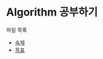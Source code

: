 Algorithm 공부하기
====

파일 목록
* [숙제](https://github.com/love-adelar/daitgirls3-algorithm/blob/master/homeworks.md)
* [목표](https://github.com/love-adelar/daitgirls3-algorithm/blob/master/goals.md)
